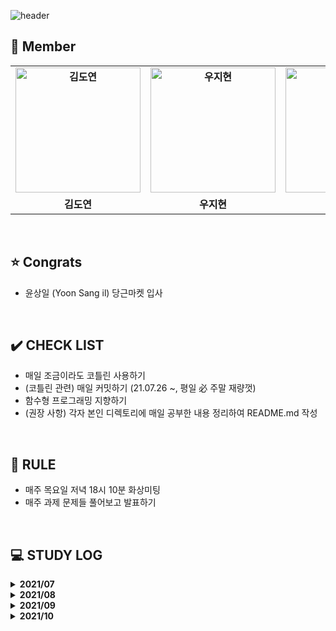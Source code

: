 ![header](https://capsule-render.vercel.app/api?type=waving&color=gradient&customColorList=10&height=320&section=header&text=Kotlism&fontSize=90&fontAlignY=35&desc=🐇%20Let's%20study%20Kotlin%20together!&descAlignY=60)
 
 
 ## 👋 **Member**

<table align="center" style="font-weight : bold">
    <tr>
        <td align="center">
            <a href="https://github.com/DyeonKim">                 
                <img alt="김도연" src="https://avatars.githubusercontent.com/DyeonKim" width="200" />            
            </a>
        </td>
        <td align="center">
            <a href="https://github.com/wjh51333">                 
                <img alt="우지현" src="https://avatars.githubusercontent.com/wjh51333" width="200" />            
            </a>
        </td>
        <td align="center">
            <a href="https://github.com/sangilyoon-dev">                 
                <img alt="윤상일" src="https://avatars.githubusercontent.com/sangilyoon-dev" width="200" />            
            </a>
        </td>
        <td align="center">
            <a href="https://github.com/eel0511">                 
                <img alt="이수형" src="https://avatars.githubusercontent.com/eel0511" width="200" />            
            </a>
        </td>
        <td align="center">
            <a href="https://github.com/Jueundev">                 
                <img alt="최주은" src="https://avatars.githubusercontent.com/Jueundev" width="200" />            
            </a>
        </td>
    </tr>
    <tr>
        <td align="center">김도연</td>
        <td align="center">우지현</td>
        <td align="center">🎉 윤상일</td>
        <td align="center">이수형</td>
        <td align="center">최주은</td>
    </tr>
</table>
  
<br />

## ⭐ **Congrats**
 - 윤상일 (Yoon Sang il) 당근마켓 입사

<br />

## ✔️ **CHECK LIST**  
- 매일 조금이라도 코틀린 사용하기  
- (코틀린 관련) 매일 커밋하기 (21.07.26 ~, 평일 必 주말 재량껏)  
- 함수형 프로그래밍 지향하기  
- (권장 사항) 각자 본인 디렉토리에 매일 공부한 내용 정리하여 README.md 작성
  
<br />
  
## 📌 **RULE**  
 - 매주 목요일 저녁 18시 10분 화상미팅  
 - 매주 과제 문제들 풀어보고 발표하기  

<br />

## 💻 STUDY LOG

<details markdown="1">
<summary><strong> 2021/07</strong></summary>

- 1주차 (2021/7/23 ~ 2021/07/30)

  [백준 알고리즘 단계별 문제풀이 ~20](https://www.acmicpc.net/step)

</details>



<details markdown="1">
<summary><strong> 2021/08</strong></summary>

- 2주차 (2021/7/31 ~ 2021/08/06)

  |  레벨   |                             문제                             |   유형   |
  | :-----: | :----------------------------------------------------------: | :------: |
  | Level 3 | [네트워크](https://programmers.co.kr/learn/courses/30/lessons/43162) | DFS/BFS  |
  | Level 2 | [순위 검색](https://programmers.co.kr/learn/courses/30/lessons/72412) | 자료구조 |
  | Level 2 | [문자열 압축](https://programmers.co.kr/learn/courses/30/lessons/60057) |  문자열  |

  

- 3주차 (2021/08/07 ~ 2021/08/13)

  |  레벨  |                             문제                             |  유형   |
  | :----: | :----------------------------------------------------------: | :-----: |
  | 실버 1 |   [BOJ 7576 토마토](https://www.acmicpc.net/problem/7576)    |   BFS   |
  | 실버 2 | [BOJ 1012 유기농 배추](https://www.acmicpc.net/problem/1012) | DFS/BFS |
  | 골드 5 |   [BOJ 2589 보물섬](https://www.acmicpc.net/problem/2589)    |   BFS   |

  

- 4주차 (2021/08/14 ~ 2021/08/20)

  |  레벨  |                            문제                            |      유형      |
  | :----: | :--------------------------------------------------------: | :------------: |
  | 골드 5 | [BOJ 2800 괄호제거](https://www.acmicpc.net/problem/2800)  |    자료구조    |
  | 실버 2 | [BOJ 11279 최대 힙](https://www.acmicpc.net/problem/11279) |    자료구조    |
  | 골드 3 |   [BOJ 4256 트리](https://www.acmicpc.net/problem/4256)    | 트리, 분할정복 |

  

- 5주차 (2021/08/21 ~ 2021/08/27)

  |  레벨  |                             문제                             |  유형  |
  | :----: | :----------------------------------------------------------: | :----: |
  | 실버 3 | [BOJ 21275 폰 호석만](https://www.acmicpc.net/problem/21275) |  수학  |
  | 골드 5 | [BOJ 19598 최소 회의실 개수](https://www.acmicpc.net/problem/19598) | 그리디 |
  | 실버 1 | [BOJ 21317 징검다리 건너기](https://www.acmicpc.net/problem/21317) |   DP   |

  

</details>


<details markdown="1">
<summary><strong> 2021/09</strong></summary>

- 6주차 (2021/08/28 ~ 2021/09/03)

  |  레벨  |                             문제                             |   유형    |
  | :----: | :----------------------------------------------------------: | :-------: |
  | 골드 4 | [BOJ 1915 가장 큰 정사각형](https://www.acmicpc.net/problem/1915) |    DP     |
  | 실버 1 | [BOJ 10922 겹치는 건 싫어](https://www.acmicpc.net/problem/20922) | 투 포인터 |
  | 실버 1 | [BOJ 21608 상어 초등학교](https://www.acmicpc.net/problem/21608) |   구현    |

  

- 7주차 (2021/09/04 ~ 2021/09/11)

  |  레벨  |                             문제                             |         유형          |
  | :----: | :----------------------------------------------------------: | :-------------------: |
  | 골드 5 | [BOJ 15686 치킨 배달](https://www.acmicpc.net/problem/15686) |      브루트포스       |
  | 골드 5 | [BOJ 16234 인구 이동](https://www.acmicpc.net/problem/16234) | BFS, 구현, 시뮬레이션 |
  | 골드 5 |   [BOJ 13023 ABCDE](https://www.acmicpc.net/problem/13023)   |          DFS          |

  

- 8주차 (2021/09/12 ~ 2021/09/19)

  |  레벨  |                             문제                             |       유형       |
  | :----: | :----------------------------------------------------------: | :--------------: |
  | 골드 4 | [BOJ 13397 구간 나누기 2](https://www.acmicpc.net/problem/13397) |    이분 탐색     |
  | 골드 4 |   [BOJ 2580 스도쿠](https://www.acmicpc.net/problem/2580)    |     백트래킹     |
  | 골드 4 | [BOJ 2374 같은 수로 만들기](https://www.acmicpc.net/problem/2374) | 분할정복, 그리디 |

  

- 9주차 (2021/09/17 ~ 2021/09/23)

  |  레벨  |                             문제                             |   유형   |
  | :----: | :----------------------------------------------------------: | :------: |
  | 골드 4 | [BOJ 16916 부분 문자열](https://www.acmicpc.net/problem/16916) |  문자열  |
  | 골드 3 | [BOJ 1918 후위 표기식](https://www.acmicpc.net/problem/1918) | 자료구조 |
  | 골드 5 | [BOJ 7662 이중 우선순위 큐](https://www.acmicpc.net/problem/7662) | 자료구조 |

  

- 10주차 (2021/09/24 ~ 2021/09/30)

  |  레벨  |                             문제                             |              유형               |
  | :----: | :----------------------------------------------------------: | :-----------------------------: |
  | 골드 2 | [BOJ 2263 트리의 순회](https://www.acmicpc.net/problem/2263) |              트리               |
  | 골드 5 | [BOJ 1747 소수 & 팰린드롬](https://www.acmicpc.net/problem/1747) | 브루트포스, 에라토스테네스의 체 |


</details>


<details markdown="1">
<summary><strong> 2021/10</strong></summary>
<br>
<table style="text-aling:center">
    <thead>
        <tr align="center">
        	<th> </th>
    		<th>레벨</th>
    		<th>문제</th>
    		<th>유형</th>
    	</tr>
    </thead>
    <tbody>
        <tr align="center">
            <td rowspan="3">11주차<br>(2021/10/01 ~ 2021/10/07)</td>
            <td>골드 4</td>
            <td>
                <a href="https://www.acmicpc.net/problem/1715">
                    BOJ 1715 카드 정렬하기
                </a>
            </td>
            <td>그리디</td>
        </tr>
        <tr align="center">
            <td>실버 1</td>
            <td>
                <a href="https://www.acmicpc.net/problem/21317">
                    BOJ 21317 징검다리 건너기
                </a>
            </td>
            <td>DP</td>
        </tr>
        <tr align="center">
            <td>골드 3</td>
            <td>
                <a href="https://www.acmicpc.net/problem/10942">
                    BOJ 10942 팰린드롬?
                </a>
            </td>
            <td>DP</td>
        </tr>
        <tr align="center">
            <td rowspan="3">12주차<br>(2021/10/08 ~ 2021/10/15)</td>
            <td>골드 4</td>
            <td>
                <a href="https://www.acmicpc.net/problem/1806">
                    BOJ 1806 부분합
                </a>
            </td>
            <td>투 포인터</td>
        </tr>
        <tr align="center">
            <td>골드 1</td>
            <td>
                <a href="https://www.acmicpc.net/problem/21611">
                    BOJ 21611 마법사 상어와 블리자드
                </a>
            </td>
            <td>구현</td>
        </tr>
        <tr align="center">
            <td>골드 4</td>
            <td>
                <a href="https://www.acmicpc.net/problem/16932">
                    BOJ 16932 모양 만들기
                </a>
            </td>
            <td>그래프 탐색</td>
        </tr>
        <tr align="center">
            <td rowspan="3">14주차<br>(2021/10/23 ~ 2021/10/28)</td>
             <td>골드 5</td>
            <td>
                <a href="https://www.acmicpc.net/problem/14500">
                    BOJ 14500 테트로미노
                </a>
            </td>
            <td>완전탐색</td>
        </tr>
        <tr align="center">
            <td>골드 4</td>
            <td>
                <a href="https://www.acmicpc.net/problem/17144">
                    BOJ 17144 미세먼지 안녕!
                </a>
            </td>
            <td>시뮬레이션</td>
        </tr>
        <tr align="center">
            <td>골드 4</td>
            <td>
                <a href="https://www.acmicpc.net/problem/1477">
                    BOJ 1477 휴게소 세우기
                </a>
            </td>
            <td>이분탐색</td>
        </tr>
    </tbody>
</table>

</details>
